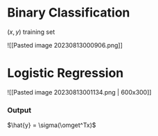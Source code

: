 # Binary Classification

$(x,y)$ training set

![[Pasted image 20230813000906.png]]



# Logistic Regression
![[Pasted image 20230813001134.png | 600x300]]

### Output
$\hat{y} = \sigma(\omget^Tx)$